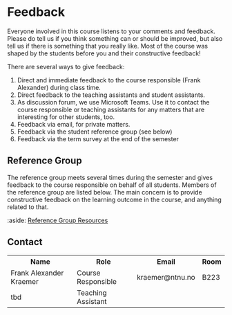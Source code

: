 # Feedback

Everyone involved in this course listens to your comments and feedback. Please do tell us if you think something can or should be improved, but also tell us if there is something that you really like. Most of the course was shaped by the students before you and their constructive feedback!


There are several ways to give feedback:

1. Direct and immediate feedback to the course responsible (Frank Alexander) during class time.
2. Direct feedback to the teaching assistants and student assistants.
3. As discussion forum, we use Microsoft Teams. Use it to contact the course responsible or teaching assistants for any matters that are interesting for other students, too.
4. Feedback via email, for private matters.
5. Feedback via the student reference group (see below)
6. Feedback via the term survey at the end of the semester


## Reference Group

The reference group meets several times during the semester and gives feedback to the course responsible on behalf of all students.
Members of the reference group are listed below.
The main concern is to provide constructive feedback on the learning outcome in the course, and anything related to that.


:aside:
<a class="arrow" href="https://innsida.ntnu.no/wiki/-/wiki/Norsk/Referansegruppe+-+kvalitetssikring+av+utdanning">Reference Group Resources</a>



## Contact

<div>
<table class="table">
  <tr>
    <th>Name</th>
    <th>Role</th>
    <th>Email</th>
    <th>Room</th>
  </tr>
  <tr>
    <td>Frank Alexander Kraemer</td>
    <td>Course Responsible</td>
    <td>kraemer@ntnu.no</td>
    <td>B223</td>
  </tr>
  <tr>
    <td>tbd</td>
    <td>Teaching Assistant</td>
    <td></td>
    <td></td>
  </tr>
</table>
</div>